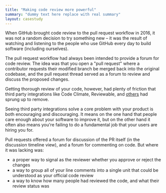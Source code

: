 ```yaml
---
title: "Making code review more powerful"
summary: "dummy text here replace with real summary"
layout: casestudy
---
```


When GitHub brought code review to the pull request workflow in 2016, it was not a random decision to try something new – it was the result of watching and listening to the people who use GitHub every day to build software (including ourselves).

The pull request workflow had always been intended to provide a forum for code review. The idea was that you open a "pull request" where a contributor requests their modified branch be merged back into the original codebase, and the pull request thread served as a forum to review and discuss the proposed changes.

Getting thorough review of your code, however, had plenty of friction that third party integrations like Code Climate, Reviewable, and [others](https://github.com/works-with/category/code-review) had sprung up to remove.

Seeing third party integrations solve a core problem with your product is both encouraging and discouraging. It means on the one hand that people care enough about your software to improve it, but on the other hand it often also means you're failing to do a fundamental job that your users are hiring you for.

Pull requests offered a forum for discussion of the PR itself (in the discussion timeline view), and a forum for commenting on code. But where it was lacking was:
- a proper way to signal as the reviewer whether you approve or reject the changes
- a way to group all of your line comments into a single unit that could be understood as your official code review
- a way to know how many people had reviewed the code, and what their review status was
